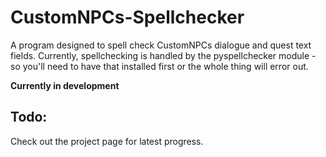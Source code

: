 # CustomNPCs-Spellchecker
A program designed to spell check CustomNPCs dialogue and quest text fields.
Currently, spellchecking is handled by the pyspellchecker module - so you'll need to have that installed first or the whole thing will error out. 

**Currently in development**

## Todo:
Check out the project page for latest progress.

